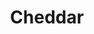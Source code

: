 ---
facebook: https://facebook.com/cheddarpay
instagram: https://instagram.com/cheddarpay
logohandle: cheddarme
sort: cheddar
title: Cheddar
twitter: https://x.com/cheddarpay
website: https://www.cheddar.me/
---